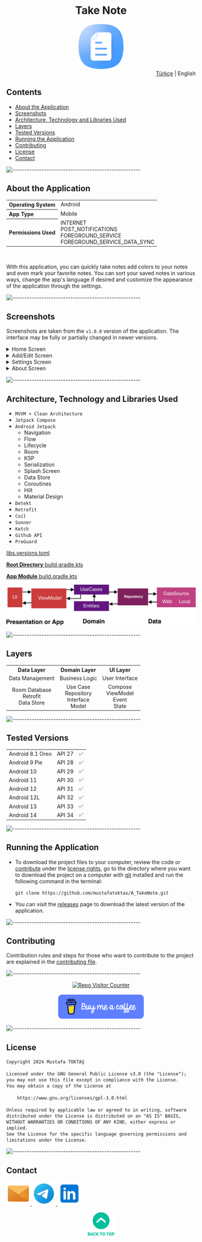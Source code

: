 <h1 align="center">
Take Note<a name="readme-top"></a>
</h1>

<div align="center">
  <img src="../../Readme Resources/Not Tut Logo.png" alt="Logo" width="120"/>
</div>

<div align="right">
  <a href="../../Readme.md" target="_blank">Türkçe</a> | English
</div>

## Contents  

- [About the Application](#about-the-application)
- [Screenshots](#screenshots)
- [Architecture, Technology and Libraries Used](#architecture-technology-and-libraries-used)
- [Layers](#layers)
- [Tested Versions](#tested-versions)
- [Running the Application](#running-the-application)
- [Contributing](#contributing)
- [License](#license)
- [Contact](#contact)


![-----------------------------------------------------](../../Readme%20Resources/Çizgi.png)

## About the Application

<table>
  <tr>
    <th style="text-align: left; font-weight: bold;">Operating System</th>
    <td style="text-align: left;">Android</td>
  </tr>
  <tr>
    <th style="text-align: left; font-weight: bold;">App Type</th>
    <td style="text-align: left;">Mobile</td>
  </tr>
  <tr>
    <th style="text-align: left; font-weight: bold;">Permissions Used</th>
    <td style="text-align: left;">INTERNET<br>POST_NOTIFICATIONS<br>FOREGROUND_SERVICE<br>FOREGROUND_SERVICE_DATA_SYNC</td>
  </tr>
</table>

<br>

With this application, you can quickly take notes add colors to your notes and even mark your favorite notes.
You can sort your saved notes in various ways, change the app's language if desired and customize the appearance of the application through the settings.


![-----------------------------------------------------](../../Readme%20Resources/Çizgi.png)

## Screenshots

Screenshots are taken from the `v1.0.0` version of the application. The interface may be fully or partially changed in newer versions.

<details>
  <summary>Home Screen</summary>
  
  | ![Screenshot 1](../../Readme%20Resources/Ekran%20Görüntüleri/Ana%201.jpg) | ![Screenshot 2](../../Readme%20Resources/Ekran%20Görüntüleri/Ana%202.jpg) | ![Screenshot 3](../../Readme%20Resources/Ekran%20Görüntüleri/Ana%203.jpg) |
  | ------------------------------------------------------------------------- | ------------------------------------------------------------------------- | ------------------------------------------------------------------------- |
  | ![Screenshot 4](../../Readme%20Resources/Ekran%20Görüntüleri/Ana%204.jpg) | ![Screenshot 5](../../Readme%20Resources/Ekran%20Görüntüleri/Ana%206.jpg) | ![Screenshot 6](../../Readme%20Resources/Ekran%20Görüntüleri/Ana%206.jpg) |
  
</details>

<details>
  <summary>Add/Edit Screen</summary>
  
  | ![Screenshot 7](../../Readme%20Resources/Ekran%20Görüntüleri/Ekle%20Düzenle%201.jpg)  | ![Screenshot 8](../../Readme%20Resources/Ekran%20Görüntüleri/Ekle%20Düzenle%202.jpg) | ![Screenshot 9](../../Readme%20Resources/Ekran%20Görüntüleri/Ekle%20Düzenle%203.jpg) |
  | ------------------------------------------------------------------------------------- | ------------------------------------------------------------------------------------ | ------------------------------------------------------------------------------------ |
  | ![Screenshot 10](../../Readme%20Resources/Ekran%20Görüntüleri/Ekle%20Düzenle%204.jpg) |                                                                                      |                                                                                      |
  
</details> 

<details>
  <summary>Settings Screen</summary>
  
  | ![Screenshot 11](../../Readme%20Resources/Ekran%20Görüntüleri/Ayarlar%201.jpg) | ![Screenshot 12](../../Readme%20Resources/Ekran%20Görüntüleri/Ayarlar%202.jpg) |
  | ------------------------------------------------------------------------------ | ------------------------------------------------------------------------------ |
  
</details>   

<details>
  <summary>About Screen</summary>
  
  | ![Screenshot 13](../../Readme%20Resources/Ekran%20Görüntüleri/Hakkında%201.jpg) | ![Screenshot 14](../../Readme%20Resources/Ekran%20Görüntüleri/Hakkında%202.jpg) |
  | ------------------------------------------------------------------------------- | ------------------------------------------------------------------------------- |
  
</details>   


![-----------------------------------------------------](../../Readme%20Resources/Çizgi.png)

## Architecture, Technology and Libraries Used

- `MVVM + Clean Architecture`
- `Jetpack Compose`
- `Android Jetpack` 
  - Navigation
  - Flow
  - Lifecycle
  - Room
  - KSP
  - Serialization
  - Splash Screen
  - Data Store
  - Coroutines
  - Hilt
  - Material Design
- `Detekt`
- `Retrofit`
- `Coil`
- `Sonner`
- `Ketch`
- `Github API`
- `ProGuard`

[libs.versions.toml](../../TakeNoteApp/gradle/libs.versions.toml)

[**Root Directory** build.gradle.kts](../../TakeNoteApp/build.gradle.kts)

[**App Module** build.gradle.kts](../../TakeNoteApp/app/build.gradle.kts)

![MVVM Architecture](../../Readme%20Resources/Mimari/MVVM.png)


![-----------------------------------------------------](../../Readme%20Resources/Çizgi.png)

## Layers

<table>
  <tr>
    <th style="text-align: center;">Data Layer</th>
    <th style="text-align: center;">Domain Layer</th>
    <th style="text-align: center;">UI Layer</th>
  </tr>
  <tr>
    <td style="text-align: center;">Data Management</td>
    <td style="text-align: center;">Business Logic</td>
    <td style="text-align: center;">User Interface</td>
  </tr>
  <tr>
    <td style="text-align: center;">Room Database<br>Retrofit<br>Data Store</td>
    <td style="text-align: center;">Use Case<br>Repository<br>Interface<br>Model</td>
    <td style="text-align: center;">Compose<br>ViewModel<br>Event<br>State</td>
  </tr>
</table>


![-----------------------------------------------------](../../Readme%20Resources/Çizgi.png)

## Tested Versions

<table>
  <tr>
    <td style="text-align: left;">Android 8.1 Oreo</td>
    <td style="text-align: left;">API 27</td>
    <td style="text-align: left;">✅️</td>
  </tr>
  <tr>
    <td style="text-align: left;">Android 9 Pie</td>
    <td style="text-align: left;">API 28</td>
    <td style="text-align: left;">✅️</td>
  </tr>
  <tr>
    <td style="text-align: left;">Android 10</td>
    <td style="text-align: left;">API 29</td>
    <td style="text-align: left;">✅️</td>
  </tr>
  <tr>
    <td style="text-align: left;">Android 11</td>
    <td style="text-align: left;">API 30</td>
    <td style="text-align: left;">✅️</td>
  </tr>
  <tr>
    <td style="text-align: left;">Android 12</td>
    <td style="text-align: left;">API 31</td>
    <td style="text-align: left;">✅️</td>
  </tr>
  <tr>
    <td style="text-align: left;">Android 12L</td>
    <td style="text-align: left;">API 32</td>
    <td style="text-align: left;">✅️</td>
  </tr>
  <tr>
    <td style="text-align: left;">Android 13</td>
    <td style="text-align: left;">API 33</td>
    <td style="text-align: left;">✅️</td>
  </tr>
  <tr>
    <td style="text-align: left;">Android 14</td>
    <td style="text-align: left;">API 34</td>
    <td style="text-align: left;">✅️</td>
  </tr>
</table>


![-----------------------------------------------------](../../Readme%20Resources/Çizgi.png)

## Running the Application

- To download the project files to your computer, review the code or [contribute](#contributing) under the
  [license rights](https://www.gnu.org/licenses/gpl-3.0.html), go to the directory where you want to download the project
  on a computer with [git](https://git-scm.com) installed and run the following command in the terminal:
  ```
  git clone https://github.com/mustafatoktas/A_TakeNote.git
  ```

- You can visit the [releases](https://github.com/mustafatoktas/A_TakeNote/releases) page to download the latest version of the application.


![-----------------------------------------------------](../../Readme%20Resources/Çizgi.png)

## Contributing

Contribution rules and steps for those who want to contribute to the project are explained in the [contributing file](./Contributing.en.md).


![-----------------------------------------------------](../../Readme%20Resources/Çizgi.png)

<div align="center">
  <a href="https://github.com/mustafatoktas/W.BE_RepoVisitorCounterAPI" target="_blank"> <img src="https://toktasoft.com/api/github2/repo-visitor-counter.php?repo=2hkuemfzs8dv59c&show_repo_name=1&show_date=1&show_brand=0&txt_color=255,255,255&bg_color=45,52,58" alt="Repo Visitor Counter"/> </a>
</div>

<br>
  
<div align="center">
  <a href="https://buymeacoffee.com/mustafatoktas" target="_blank"> <img src="../../Readme Resources/İletişim/Buy Me a Coffee.png" alt="Buy Me a Coffee" height="64"/> </a>
</div>


![-----------------------------------------------------](../../Readme%20Resources/Çizgi.png)

## License

```
Copyright 2024 Mustafa TOKTAŞ

Licensed under the GNU General Public License v3.0 (the "License");
you may not use this file except in compliance with the License.
You may obtain a copy of the License at

    https://www.gnu.org/licenses/gpl-3.0.html

Unless required by applicable law or agreed to in writing, software
distributed under the License is distributed on an "AS IS" BASIS,
WITHOUT WARRANTIES OR CONDITIONS OF ANY KIND, either express or implied.
See the License for the specific language governing permissions and
limitations under the License.
```


![-----------------------------------------------------](../../Readme%20Resources/Çizgi.png)

## Contact

<a href="mailto:info@mustafatoktas.com"              target="_blank"> <img src="../../Readme Resources/İletişim/Mail.png"     alt="Mail"     width="64"/> </a>
<a href="https://t.me/mustafatoktas00"               target="_blank"> <img src="../../Readme Resources/İletişim/Telegram.png" alt="Telegram" width="64"/> </a>
<a href="https://www.linkedin.com/in/mustafatoktas/" target="_blank"> <img src="../../Readme Resources/İletişim/LinkedIn.png" alt="LinkedIn" width="64"/> </a>

<p align="center">
  <a href="#readme-top"> <img src="../../Readme Resources/Back to Top.png" alt="Back to Top" height="64"/> </a>
</p>
